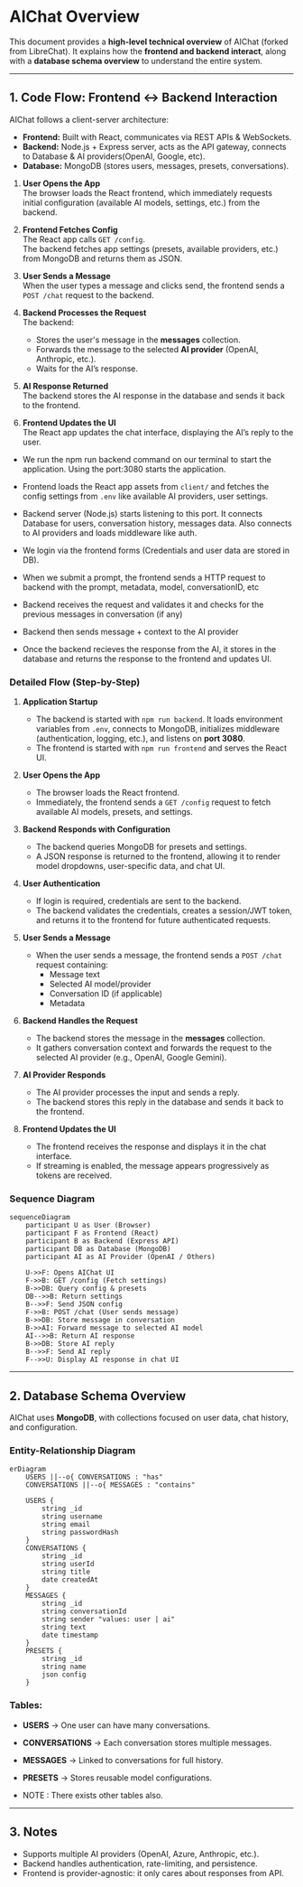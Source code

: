 # AIChat Overview

This document provides a **high-level technical overview** of AIChat (forked from LibreChat). It explains how the **frontend and backend interact**, along with a **database schema overview** to understand the entire system.

---

## 1. Code Flow: Frontend ↔ Backend Interaction

AIChat follows a client-server architecture:

* **Frontend:** Built with React, communicates via REST APIs & WebSockets.
* **Backend:** Node.js + Express server, acts as the API gateway, connects to Database & AI providers(OpenAI, Google, etc).
* **Database:** MongoDB (stores users, messages, presets, conversations).

1. **User Opens the App**  
   The browser loads the React frontend, which immediately requests initial configuration (available AI models, settings, etc.) from the backend.

2. **Frontend Fetches Config**  
   The React app calls `GET /config`.  
   The backend fetches app settings (presets, available providers, etc.) from MongoDB and returns them as JSON.

3. **User Sends a Message**  
   When the user types a message and clicks send, the frontend sends a `POST /chat` request to the backend.

4. **Backend Processes the Request**  
   The backend:
   * Stores the user's message in the **messages** collection.
   * Forwards the message to the selected **AI provider** (OpenAI, Anthropic, etc.).
   * Waits for the AI’s response.

5. **AI Response Returned**  
   The backend stores the AI response in the database and sends it back to the frontend.

6. **Frontend Updates the UI**  
   The React app updates the chat interface, displaying the AI’s reply to the user.

* We run the npm run backend command on our terminal to start the application. Using the port:3080 starts the application.
* Frontend loads the React app assets from `client/` and fetches the config settings from `.env` like available AI providers, user settings.
* Backend server (Node.js) starts listening to this port. It connects Database for users, conversation history, messages data. Also connects to AI providers and loads middleware like auth.

* We login via the frontend forms (Credentials and user data are stored in DB).

* When we submit a prompt, the frontend sends a HTTP request to backend with the prompt, metadata, model, conversationID, etc
* Backend receives the request and validates it and checks for the previous messages in conversation (if any)
* Backend then sends message + context to the AI provider
* Once the backend recieves the response from the AI, it stores in the database and returns the response to the frontend and updates UI.




### Detailed Flow (Step-by-Step)

1. **Application Startup**  
   * The backend is started with `npm run backend`. It loads environment variables from `.env`, connects to MongoDB, initializes middleware (authentication, logging, etc.), and listens on **port 3080**.  
   * The frontend is started with `npm run frontend` and serves the React UI.

2. **User Opens the App**  
   * The browser loads the React frontend.  
   * Immediately, the frontend sends a `GET /config` request to fetch available AI models, presets, and settings.

3. **Backend Responds with Configuration**  
   * The backend queries MongoDB for presets and settings.  
   * A JSON response is returned to the frontend, allowing it to render model dropdowns, user-specific data, and chat UI.

4. **User Authentication**  
   * If login is required, credentials are sent to the backend.  
   * The backend validates the credentials, creates a session/JWT token, and returns it to the frontend for future authenticated requests.

5. **User Sends a Message**  
   * When the user sends a message, the frontend sends a `POST /chat` request containing:
     * Message text  
     * Selected AI model/provider  
     * Conversation ID (if applicable)  
     * Metadata  

6. **Backend Handles the Request**  
   * The backend stores the message in the **messages** collection.  
   * It gathers conversation context and forwards the request to the selected AI provider (e.g., OpenAI, Google Gemini).

7. **AI Provider Responds**  
   * The AI provider processes the input and sends a reply.  
   * The backend stores this reply in the database and sends it back to the frontend.

8. **Frontend Updates the UI**  
   * The frontend receives the response and displays it in the chat interface.  
   * If streaming is enabled, the message appears progressively as tokens are received.


### Sequence Diagram

```mermaid
sequenceDiagram
    participant U as User (Browser)
    participant F as Frontend (React)
    participant B as Backend (Express API)
    participant DB as Database (MongoDB)
    participant AI as AI Provider (OpenAI / Others)

    U->>F: Opens AIChat UI
    F->>B: GET /config (Fetch settings)
    B->>DB: Query config & presets
    DB-->>B: Return settings
    B-->>F: Send JSON config
    F->>B: POST /chat (User sends message)
    B->>DB: Store message in conversation
    B->>AI: Forward message to selected AI model
    AI-->>B: Return AI response
    B->>DB: Store AI reply
    B-->>F: Send AI reply
    F-->>U: Display AI response in chat UI
```

---

## 2. Database Schema Overview

AIChat uses **MongoDB**, with collections focused on user data, chat history, and configuration.

### Entity-Relationship Diagram

```mermaid
erDiagram
    USERS ||--o{ CONVERSATIONS : "has"
    CONVERSATIONS ||--o{ MESSAGES : "contains"

    USERS {
        string _id
        string username
        string email
        string passwordHash
    }
    CONVERSATIONS {
        string _id
        string userId
        string title
        date createdAt
    }
    MESSAGES {
        string _id
        string conversationId
        string sender "values: user | ai"
        string text
        date timestamp
    }
    PRESETS {
        string _id
        string name
        json config
    }
```

### Tables:

* **USERS** → One user can have many conversations.
* **CONVERSATIONS** → Each conversation stores multiple messages.
* **MESSAGES** → Linked to conversations for full history.
* **PRESETS** → Stores reusable model configurations.

* NOTE : There exists other tables also.

---

## 3. Notes

* Supports multiple AI providers (OpenAI, Azure, Anthropic, etc.).
* Backend handles authentication, rate-limiting, and persistence.
* Frontend is provider-agnostic: it only cares about responses from API.
